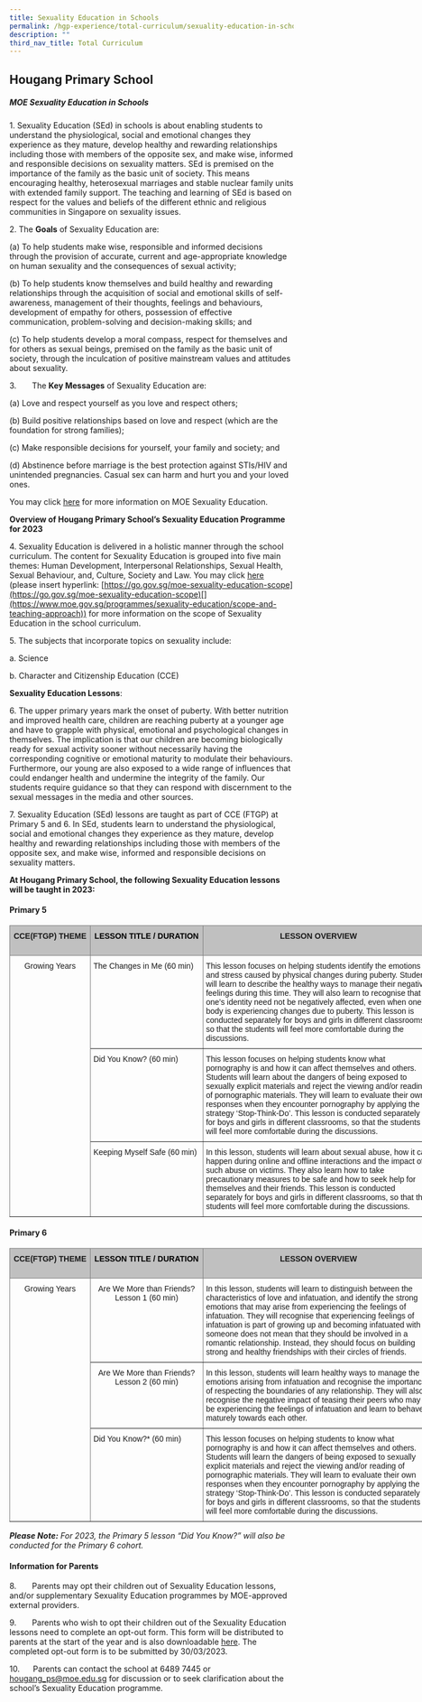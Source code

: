 ```yaml
---
title: Sexuality Education in Schools
permalink: /hgp-experience/total-curriculum/sexuality-education-in-schools/
description: ""
third_nav_title: Total Curriculum
---
```

## Hougang Primary School

##### **MOE Sexuality Education in Schools**
##### 
1. Sexuality Education (SEd) in schools is about enabling students to understand the physiological, social and emotional changes they experience as they mature, develop healthy and rewarding relationships including those with members of the opposite sex, and make wise, informed and responsible decisions on sexuality matters. SEd is premised on the importance of the family as the basic unit of society. This means encouraging healthy, heterosexual marriages and stable nuclear family units with extended family support. The teaching and learning of SEd is based on respect for the values and beliefs of the different ethnic and religious communities in Singapore on sexuality issues.

2. The **Goals** of Sexuality Education are:

(a) To help students make wise, responsible and informed decisions through the provision of accurate, current and age-appropriate knowledge on human sexuality and the consequences of sexual activity;

(b) To help students know themselves and build healthy and rewarding relationships through the acquisition of social and emotional skills of self-awareness, management of their thoughts, feelings and behaviours, development of empathy for others, possession of effective communication, problem-solving and decision-making skills; and

(c) To help students develop a moral compass, respect for themselves and for others as sexual beings, premised on the family as the basic unit of society, through the inculcation of positive mainstream values and attitudes about sexuality.

3.       The **Key Messages** of Sexuality Education are:

(a) Love and respect yourself as you love and respect others;

(b) Build positive relationships based on love and respect (which are the foundation for strong families);

(c) Make responsible decisions for yourself, your family and society; and

(d) Abstinence before marriage is the best protection against STIs/HIV and unintended pregnancies. Casual sex can harm and hurt you and your loved ones.

You may click [here](https://go.gov.sg/moe-sexuality-education) for more information on MOE Sexuality Education.
    

**Overview of Hougang Primary School’s Sexuality Education Programme for 2023**

4. Sexuality Education is delivered in a holistic manner through the school curriculum. The content for Sexuality Education is grouped into five main themes: Human Development, Interpersonal Relationships, Sexual Health, Sexual Behaviour, and, Culture, Society and Law. You may click [here](https://go.gov.sg/moe-sexuality-education-scope) (please insert hyperlink: [https://go.gov.sg/moe-sexuality-education-scope](https://go.gov.sg/moe-sexuality-education-scope)[](https://www.moe.gov.sg/programmes/sexuality-education/scope-and-teaching-approach)) for more information on the scope of Sexuality Education in the school curriculum.

5. The subjects that incorporate topics on sexuality include:

a. Science

b. Character and Citizenship Education (CCE)

**Sexuality Education Lessons**:

6. The upper primary years mark the onset of puberty. With better nutrition and improved health care, children are reaching puberty at a younger age and have to grapple with physical, emotional and psychological changes in themselves. The implication is that our children are becoming biologically ready for sexual activity sooner without necessarily having the corresponding cognitive or emotional maturity to modulate their behaviours. Furthermore, our young are also exposed to a wide range of influences that could endanger health and undermine the integrity of the family. Our students require guidance so that they can respond with discernment to the sexual messages in the media and other sources.


7\. Sexuality Education (SEd) lessons are taught as part of CCE (FTGP) at Primary 5 and 6. In SEd, students learn to understand the physiological, social and emotional changes they experience as they mature, develop healthy and rewarding relationships including those with members of the opposite sex, and make wise, informed and responsible decisions on sexuality matters.



**At Hougang Primary School, the following Sexuality Education lessons will be taught in 2023:**   

#### **Primary 5**

<style type="text/css">
.tg  {border-collapse:collapse;border-spacing:0;}
.tg td{border-color:black;border-style:solid;border-width:1px;font-family:Arial, sans-serif;font-size:14px;
  overflow:hidden;padding:10px 5px;word-break:normal;}
.tg th{border-color:black;border-style:solid;border-width:1px;font-family:Arial, sans-serif;font-size:14px;
  font-weight:normal;overflow:hidden;padding:10px 5px;word-break:normal;}
.tg .tg-lboi{border-color:inherit;text-align:left;vertical-align:middle}
.tg .tg-34fe{background-color:#c0c0c0;border-color:inherit;text-align:center;vertical-align:top}
.tg .tg-c3ow{border-color:inherit;text-align:center;vertical-align:top}
.tg .tg-0pky{border-color:inherit;text-align:left;vertical-align:top}
</style>
<table class="tg" style="undefined;table-layout: fixed; width: 905px">
<colgroup>
<col style="width: 143px">
<col style="width: 200px">
<col style="width: 411px">
<col style="width: 151px">
</colgroup>
<thead>
  <tr>
    <th class="tg-34fe"><span style="font-weight:bold">CCE(FTGP) THEME</span></th>
    <th class="tg-34fe"><span style="font-weight:bold;color:black">LESSON TITLE / DURATION</span></th>
    <th class="tg-34fe"><span style="font-weight:bold">LESSON OVERVIEW</span></th>
    <th class="tg-34fe"><span style="font-weight:bold">TIME PERIOD (subject to changes)</span></th>
  </tr>
</thead>
<tbody>
  <tr>
    <td class="tg-c3ow" rowspan="3">Growing Years</td>
    <td class="tg-0pky">The Changes in Me (60 min)</td>
    <td class="tg-lboi">This lesson focuses on helping students identify the emotions and stress caused by physical changes during puberty. Students will learn to describe the healthy ways to manage their negative feelings during this time. They will also learn to recognise that one’s identity need not be negatively affected, even when one’s body is experiencing changes due to puberty. This lesson is conducted separately for boys and girls in different classrooms, so that the students will feel more comfortable during the discussions.</td>
    <td class="tg-0pky">Term 3 Week 2</td>
  </tr>
  <tr>
    <td class="tg-0pky">Did You Know? (60 min)</td>
    <td class="tg-lboi">This lesson focuses on helping students know what pornography is and how it can affect themselves and others. Students will learn about the dangers of being   exposed to sexually explicit materials and reject the viewing and/or reading   of pornographic materials. They will learn to evaluate their own responses   when they encounter pornography by applying the strategy ‘Stop-Think-Do’. This   lesson is conducted separately for boys and girls in different classrooms, so   that the students will feel more comfortable during the discussions.   </td>
    <td class="tg-0pky">Term 3 Week 5</td>
  </tr>
  <tr>
    <td class="tg-0pky">Keeping Myself Safe (60 min)</td>
    <td class="tg-0pky">In this lesson, students will learn about sexual abuse, how it can happen during online and offline interactions and the impact of such abuse on victims. They also learn how to take precautionary measures to be safe and how to seek help for themselves and their friends. This lesson is conducted separately for boys and girls in different classrooms, so that the students will feel more comfortable during the discussions.</td>
    <td class="tg-0pky">Term 3 Week 6</td>
  </tr>
</tbody>
</table>


#### **Primary 6**
<style type="text/css">
.tg  {border-collapse:collapse;border-spacing:0;}
.tg td{border-color:black;border-style:solid;border-width:1px;font-family:Arial, sans-serif;font-size:14px;
  overflow:hidden;padding:10px 5px;word-break:normal;}
.tg th{border-color:black;border-style:solid;border-width:1px;font-family:Arial, sans-serif;font-size:14px;
  font-weight:normal;overflow:hidden;padding:10px 5px;word-break:normal;}
.tg .tg-lboi{border-color:inherit;text-align:left;vertical-align:middle}
.tg .tg-34fe{background-color:#c0c0c0;border-color:inherit;text-align:center;vertical-align:top}
.tg .tg-c3ow{border-color:inherit;text-align:center;vertical-align:top}
.tg .tg-0pky{border-color:inherit;text-align:left;vertical-align:top}
</style>
<table class="tg" style="undefined;table-layout: fixed; width: 905px">
<colgroup>
<col style="width: 143px">
<col style="width: 200px">
<col style="width: 411px">
<col style="width: 151px">
</colgroup>
<thead>
  <tr>
    <th class="tg-34fe"><span style="font-weight:bold">CCE(FTGP) THEME</span></th>
    <th class="tg-34fe"><span style="font-weight:bold;color:black">LESSON TITLE / DURATION</span></th>
    <th class="tg-34fe"><span style="font-weight:bold">LESSON OVERVIEW</span></th>
    <th class="tg-34fe"><span style="font-weight:bold">TIME PERIOD (subject to changes)</span></th>
  </tr>
</thead>
<tbody>
  <tr>
    <td class="tg-c3ow" rowspan="3">Growing Years</td>
    <td class="tg-c3ow">Are We More than Friends? Lesson 1 (60 min)</td>
    <td class="tg-lboi">In this lesson, students will learn to distinguish between the characteristics of love and infatuation, and identify the strong emotions that may arise from experiencing the feelings of infatuation. They will recognise that experiencing feelings of infatuation is part of growing up and becoming infatuated with someone does not mean that they should be involved in a romantic relationship. Instead, they should focus on building strong and healthy friendships with their circles of friends.</td>
    <td class="tg-0pky">Term 3 Week 3</td>
  </tr>
  <tr>
    <td class="tg-c3ow">Are We More than Friends? Lesson 2 (60 min)</td>
    <td class="tg-lboi">In this lesson, students will learn healthy ways to manage the emotions arising from infatuation and recognise the importance of respecting the boundaries of any relationship. They will also recognise the negative impact of teasing their peers who may be experiencing the feelings of infatuation and learn to behave maturely towards each other.</td>
    <td class="tg-0pky">Term 2 Week 4</td>
  </tr>
  <tr>
    <td class="tg-0pky">Did You Know?* (60 min)</td>
    <td class="tg-0pky">This lesson focuses on helping students to know what pornography is and how it can affect themselves and others. Students will learn the dangers of being exposed to sexually explicit materials and reject the viewing and/or reading of pornographic materials. They will learn to evaluate their own responses when they encounter pornography by applying the strategy ‘Stop-Think-Do’. This lesson is conducted separately for boys and girls in different classrooms, so that the students will feel more comfortable during the discussions.</td>
    <td class="tg-0pky">Term 2 Week 5</td>
  </tr>
</tbody>
</table>
         <!-- /\* Font Definitions \*/ @font-face {font-family:SimSun; panose-1:2 1 6 0 3 1 1 1 1 1; mso-font-alt:宋体; mso-font-charset:134; mso-generic-font-family:auto; mso-font-pitch:variable; mso-font-signature:3 680460288 22 0 262145 0;} @font-face {font-family:"Cambria Math"; panose-1:2 4 5 3 5 4 6 3 2 4; mso-font-charset:0; mso-generic-font-family:roman; mso-font-pitch:variable; mso-font-signature:-536869121 1107305727 33554432 0 415 0;} @font-face {font-family:"\\@SimSun"; panose-1:2 1 6 0 3 1 1 1 1 1; mso-font-charset:134; mso-generic-font-family:auto; mso-font-pitch:variable; mso-font-signature:3 680460288 22 0 262145 0;} /\* Style Definitions \*/ p.MsoNormal, li.MsoNormal, div.MsoNormal {mso-style-unhide:no; mso-style-qformat:yes; mso-style-parent:""; margin:0in; mso-pagination:widow-orphan; font-size:12.0pt; font-family:"Times New Roman",serif; mso-fareast-font-family:SimSun; mso-ansi-language:EN-GB; mso-bidi-language:AR-SA;} p.MsoListParagraph, li.MsoListParagraph, div.MsoListParagraph {mso-style-name:"List Paragraph\\,Credits\\,Noise heading\\,alphabet listing\\,RUS List\\,List Paragraph1\\,Normal 1\\,Text\\,Cell bullets\\,Rec para\\,Number abc\\,a List Paragraph\\,Dot pt\\,No Spacing1\\,List Paragraph Char Char Char\\,Indicator Text\\,Numbered Para 1\\,F5 List Paragraph\\,En tête 1"; mso-style-priority:34; mso-style-unhide:no; mso-style-qformat:yes; mso-style-link:"List Paragraph Char\\,Credits Char\\,Noise heading Char\\,alphabet listing Char\\,RUS List Char\\,List Paragraph1 Char\\,Normal 1 Char\\,Text Char\\,Cell bullets Char\\,Rec para Char\\,Number abc Char\\,a List Paragraph Char\\,Dot pt Char\\,No Spacing1 Char\\,Indicator Text Char"; margin-top:0in; margin-right:0in; margin-bottom:0in; margin-left:.5in; mso-add-space:auto; mso-pagination:widow-orphan; font-size:12.0pt; font-family:"Times New Roman",serif; mso-fareast-font-family:SimSun; mso-ansi-language:EN-GB; mso-bidi-language:AR-SA;} p.MsoListParagraphCxSpFirst, li.MsoListParagraphCxSpFirst, div.MsoListParagraphCxSpFirst {mso-style-name:"List Paragraph\\,Credits\\,Noise heading\\,alphabet listing\\,RUS List\\,List Paragraph1\\,Normal 1\\,Text\\,Cell bullets\\,Rec para\\,Number abc\\,a List Paragraph\\,Dot pt\\,No Spacing1\\,List Paragraph Char Char Char\\,Indicator Text\\,Numbered Para 1\\,F5 List Paragraph\\,En tête 1CxSpF"; mso-style-priority:34; mso-style-unhide:no; mso-style-qformat:yes; mso-style-link:"List Paragraph Char\\,Credits Char\\,Noise heading Char\\,alphabet listing Char\\,RUS List Char\\,List Paragraph1 Char\\,Normal 1 Char\\,Text Char\\,Cell bullets Char\\,Rec para Char\\,Number abc Char\\,a List Paragraph Char\\,Dot pt Char\\,No Spacing1 Char\\,Indicator Text Char"; mso-style-type:export-only; margin-top:0in; margin-right:0in; margin-bottom:0in; margin-left:.5in; mso-add-space:auto; mso-pagination:widow-orphan; font-size:12.0pt; font-family:"Times New Roman",serif; mso-fareast-font-family:SimSun; mso-ansi-language:EN-GB; mso-bidi-language:AR-SA;} p.MsoListParagraphCxSpMiddle, li.MsoListParagraphCxSpMiddle, div.MsoListParagraphCxSpMiddle {mso-style-name:"List Paragraph\\,Credits\\,Noise heading\\,alphabet listing\\,RUS List\\,List Paragraph1\\,Normal 1\\,Text\\,Cell bullets\\,Rec para\\,Number abc\\,a List Paragraph\\,Dot pt\\,No Spacing1\\,List Paragraph Char Char Char\\,Indicator Text\\,Numbered Para 1\\,F5 List Paragraph\\,En tête 1CxSpM"; mso-style-priority:34; mso-style-unhide:no; mso-style-qformat:yes; mso-style-link:"List Paragraph Char\\,Credits Char\\,Noise heading Char\\,alphabet listing Char\\,RUS List Char\\,List Paragraph1 Char\\,Normal 1 Char\\,Text Char\\,Cell bullets Char\\,Rec para Char\\,Number abc Char\\,a List Paragraph Char\\,Dot pt Char\\,No Spacing1 Char\\,Indicator Text Char"; mso-style-type:export-only; margin-top:0in; margin-right:0in; margin-bottom:0in; margin-left:.5in; mso-add-space:auto; mso-pagination:widow-orphan; font-size:12.0pt; font-family:"Times New Roman",serif; mso-fareast-font-family:SimSun; mso-ansi-language:EN-GB; mso-bidi-language:AR-SA;} p.MsoListParagraphCxSpLast, li.MsoListParagraphCxSpLast, div.MsoListParagraphCxSpLast {mso-style-name:"List Paragraph\\,Credits\\,Noise heading\\,alphabet listing\\,RUS List\\,List Paragraph1\\,Normal 1\\,Text\\,Cell bullets\\,Rec para\\,Number abc\\,a List Paragraph\\,Dot pt\\,No Spacing1\\,List Paragraph Char Char Char\\,Indicator Text\\,Numbered Para 1\\,F5 List Paragraph\\,En tête 1CxSpL"; mso-style-priority:34; mso-style-unhide:no; mso-style-qformat:yes; mso-style-link:"List Paragraph Char\\,Credits Char\\,Noise heading Char\\,alphabet listing Char\\,RUS List Char\\,List Paragraph1 Char\\,Normal 1 Char\\,Text Char\\,Cell bullets Char\\,Rec para Char\\,Number abc Char\\,a List Paragraph Char\\,Dot pt Char\\,No Spacing1 Char\\,Indicator Text Char"; mso-style-type:export-only; margin-top:0in; margin-right:0in; margin-bottom:0in; margin-left:.5in; mso-add-space:auto; mso-pagination:widow-orphan; font-size:12.0pt; font-family:"Times New Roman",serif; mso-fareast-font-family:SimSun; mso-ansi-language:EN-GB; mso-bidi-language:AR-SA;} span.ListParagraphChar {mso-style-name:"List Paragraph Char\\,Credits Char\\,Noise heading Char\\,alphabet listing Char\\,RUS List Char\\,List Paragraph1 Char\\,Normal 1 Char\\,Text Char\\,Cell bullets Char\\,Rec para Char\\,Number abc Char\\,a List Paragraph Char\\,Dot pt Char\\,No Spacing1 Char\\,Indicator Text Char"; mso-style-priority:34; mso-style-unhide:no; mso-style-locked:yes; mso-style-parent:""; mso-style-link:"List Paragraph\\,Credits\\,Noise heading\\,alphabet listing\\,RUS List\\,List Paragraph1\\,Normal 1\\,Text\\,Cell bullets\\,Rec para\\,Number abc\\,a List Paragraph\\,Dot pt\\,No Spacing1\\,List Paragraph Char Char Char\\,Indicator Text\\,Numbered Para 1\\,F5 List Paragraph\\,En tête 1"; mso-ansi-font-size:12.0pt; mso-bidi-font-size:12.0pt; mso-ansi-language:EN-GB; mso-fareast-language:ZH-CN;} .MsoChpDefault {mso-style-type:export-only; mso-default-props:yes; font-size:10.0pt; mso-ansi-font-size:10.0pt; mso-bidi-font-size:10.0pt; mso-fareast-font-family:SimSun; mso-ansi-language:EN-SG; mso-fareast-language:EN-SG; mso-bidi-language:AR-SA;} @page WordSection1 {size:8.5in 11.0in; margin:1.0in 1.0in 1.0in 1.0in; mso-header-margin:.5in; mso-footer-margin:.5in; mso-paper-source:0;} div.WordSection1 {page:WordSection1;} -->

***Please Note:***
*For 2023, the Primary 5 lesson “_Did You Know_?” will also be conducted for the Primary 6 cohort.*


#### **Information for Parents**

8.       Parents may opt their children out of Sexuality Education lessons, and/or supplementary Sexuality Education programmes by MOE-approved external providers.

9.       Parents who wish to opt their children out of the Sexuality Education lessons need to complete an opt-out form. This form will be distributed to parents at the start of the year and is also downloadable [here](). The completed opt-out form is to be submitted by 30/03/2023.

10.      Parents can contact the school at 6489 7445 or [hougang\_ps@moe.edu.sg](mailto:hougang_ps@moe.edu.sg) for discussion or to seek clarification about the school’s Sexuality Education programme.